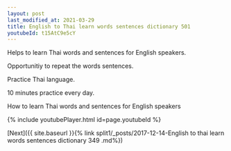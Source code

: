 ```yaml
---
layout: post
last_modified_at: 2021-03-29
title: English to Thai learn words sentences dictionary 501 
youtubeId: t15AtC9e5cY
---
```

 
 
Helps to learn Thai words and sentences for English speakers.

Opportunitiy to repeat the words sentences. 

Practice Thai language. 
 
10 minutes practice every day. 
 
How to learn Thai words and sentences for English speakers 
 
{% include youtubePlayer.html id=page.youtubeId %}
 
 
[Next]({{ site.baseurl }}{% link  split1/_posts/2017-12-14-English to thai learn words sentences dictionary 349 .md%})
 
